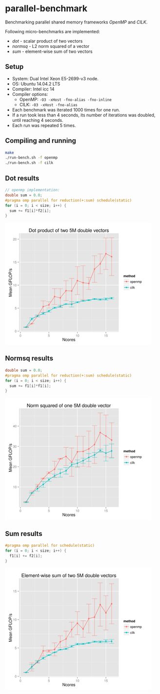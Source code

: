 # parallel-benchmark
Benchmarking parallel shared memory frameworks *OpenMP* and *CILK*.

Following micro-benchmarks are implemented:
* *dot* - scalar product of two vectors
* *normsq* - L2 norm squared of a vector
* *sum* - element-wise sum of two vectors

## Setup
* System: Dual Intel Xeon E5-2699-v3 node.
* OS: Ubuntu 14.04.2 LTS
* Compiler: Intel icc 14
* Compiler options:
  * OpenMP: `-O3 -xHost -fno-alias -fno-inline`
  * CILK: `-O3 -xHost -fno-alias`
* Each benchmark was iterated 1000 times for one run.
* If a run took less than 4 seconds, its number of iterations was doubled, until reaching 4 seconds.
* Each run was repeated 5 times.

## Compiling and running
```bash
make
./run-bench.sh -f openmp
./run-bench.sh -f cilk
```

## Dot results
```c
// openmp implementation:
double sum = 0.0;
#pragma omp parallel for reduction(+:sum) schedule(static)
for (i = 0; i < size; i++) {
  sum += f1[i]*f2[i];
}
```
<img src="https://raw.githubusercontent.com/jaak-s/parallel-benchmark/master/results/E5-2699-v3-5x/dot.gflops.png" width="480">

## Normsq results
```c
double sum = 0.0;
#pragma omp parallel for reduction(+:sum) schedule(static)
for (i = 0; i < size; i++) {
  sum += f1[i]*f1[i];
}
```
<img src="https://raw.githubusercontent.com/jaak-s/parallel-benchmark/master/results/E5-2699-v3-5x/normsq.gflops.png" width="480">

## Sum results
```c
#pragma omp parallel for schedule(static)
for (i = 0; i < size; i++) {
  f1[i] += f2[i];
}
```
<img src="https://raw.githubusercontent.com/jaak-s/parallel-benchmark/master/results/E5-2699-v3-5x/sum.gflops.png" width="480">


